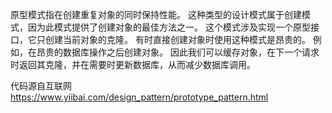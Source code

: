 原型模式指在创建重复对象的同时保持性能。
这种类型的设计模式属于创建模式，因为此模式提供了创建对象的最佳方法之一。
这个模式涉及实现一个原型接口，它只创建当前对象的克隆。
有时直接创建对象时使用这种模式是昂贵的。
例如，在昂贵的数据库操作之后创建对象。
因此我们可以缓存对象，在下一个请求时返回其克隆，并在需要时更新数据库，从而减少数据库调用。

代码源自互联网
https://www.yiibai.com/design_pattern/prototype_pattern.html